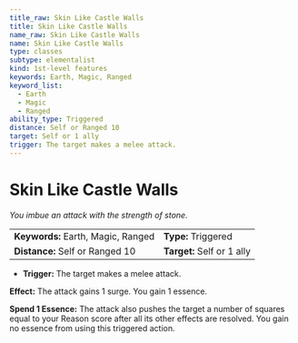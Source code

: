 ```yaml
---
title_raw: Skin Like Castle Walls
title: Skin Like Castle Walls
name_raw: Skin Like Castle Walls
name: Skin Like Castle Walls
type: classes
subtype: elementalist
kind: 1st-level features
keywords: Earth, Magic, Ranged
keyword_list:
  - Earth
  - Magic
  - Ranged
ability_type: Triggered
distance: Self or Ranged 10
target: Self or 1 ally
trigger: The target makes a melee attack.
---
```


# Skin Like Castle Walls

*You imbue an attack with the strength of stone.*

|                                    |                            |
| :--------------------------------- | :------------------------- |
| **Keywords:** Earth, Magic, Ranged | **Type:** Triggered        |
| **Distance:** Self or Ranged 10    | **Target:** Self or 1 ally |

- **Trigger:** The target makes a melee attack.

**Effect:** The attack gains 1 surge. You gain 1 essence.

**Spend 1 Essence:** The attack also pushes the target a number of squares equal to your Reason score after all its other effects are resolved. You gain no essence from using this triggered action.
